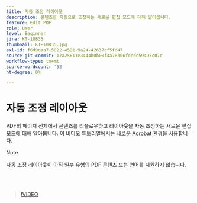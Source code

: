 ```yaml
---
title: 자동 조정 레이아웃
description: 콘텐츠를 자동으로 조정하는 새로운 편집 모드에 대해 알아봅니다.
feature: Edit PDF
role: User
level: Beginner
jira: KT-10835
thumbnail: KT-10835.jpg
exl-id: f6d9daa7-5022-4581-9a24-42637cf5fd47
source-git-commit: 17a25611e3444b0b00f4a78306fdedc59495c07c
workflow-type: tm+mt
source-wordcount: '52'
ht-degree: 0%

---
```


# 자동 조정 레이아웃

PDF의 페이지 전체에서 콘텐츠를 리플로우하고 레이아웃을 자동 조정하는 새로운 편집 모드에 대해 알아봅니다. 이 비디오 튜토리얼에서는 [새로운 Acrobat 환경](new-workspace.md)을 사용합니다.

>[!NOTE]
>
>자동 조정 레이아웃이 아직 일부 유형의 PDF 콘텐츠 또는 언어를 지원하지 않습니다.

<br> 

>[!VIDEO](https://video.tv.adobe.com/v/3441227?quality=12&learn=on&hidetitle=true&captions=kor)

